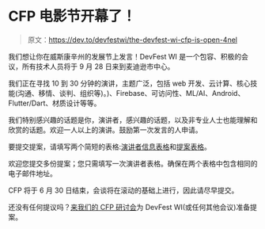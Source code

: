 # CFP 电影节开幕了！

> 原文：<https://dev.to/devfestwi/the-devfest-wi-cfp-is-open-4nel>

我们想让你在威斯康辛州的发展节上发言！DevFest WI 是一个包容、积极的会议，所有技术人员将于 9 月 28 日来到麦迪逊市中心。

我们正在寻找 10 到 30 分钟的演讲，主题广泛，包括 web 开发、云计算、核心技能(沟通、移情、谈判、组织等)。)、Firebase、可访问性、ML/AI、Android、Flutter/Dart、材质设计等等。

我们特别感兴趣的话题是你，演讲者，感兴趣的话题，以及非专业人士也能理解和欣赏的话题。欢迎一人以上的演讲。鼓励第一次发言的人申请。

要提交提案，请填写两个简短的表格:[演讲者信息表格](https://forms.gle/VLzVhZYnA1EWHg6N8)和[提案表格](https://forms.gle/sapi9R2o1yWQcXeA6)。

欢迎您提交多份提案；您只需填写一次演讲者表格。确保在两个表格中包含相同的电子邮件地址。

CFP 将于 6 月 30 日结束，会谈将在滚动的基础上进行，因此请尽早提交。

还没有任何提议吗？[来我们的 CFP 研讨会](https://www.meetup.com/gdgmadison/events/261959209/)为 DevFest WI(或任何其他会议)准备提案。